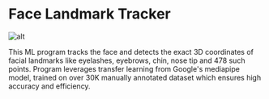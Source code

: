 # Face Landmark Tracker

![alt]([./meshTrack.jpg](https://i.stack.imgur.com/40R2b.jpg))

This ML program tracks the face and detects the exact 3D coordinates of facial landmarks like eyelashes, eyebrows, chin, nose tip and 478 such points. Program leverages transfer learning from Google's mediapipe model, trained on over 30K manually annotated dataset which ensures high accuracy and efficiency.
